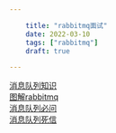 ```yaml
---

    title: "rabbitmq面试"
    date: 2022-03-10
    tags: ["rabbitmq"]
    draft: true

---
```


[消息队列知识](https://zhuanlan.zhihu.com/p/52773169)  
[图解rabbitmq](https://zhuanlan.zhihu.com/p/48779080)  
[消息队列必问](https://zhuanlan.zhihu.com/p/140885460)  
[消息队列死信](https://zhuanlan.zhihu.com/p/171550167)  


